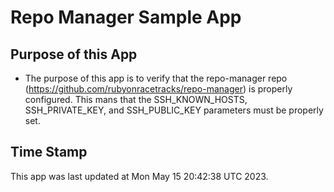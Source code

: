# Repo Manager Sample App
## Purpose of this App
* The purpose of this app is to verify that the repo-manager repo
(https://github.com/rubyonracetracks/repo-manager) is properly configured.
This mans that the SSH_KNOWN_HOSTS, SSH_PRIVATE_KEY, and SSH_PUBLIC_KEY
parameters must be properly set.
## Time Stamp
This app was last updated at
Mon May 15 20:42:38 UTC 2023.
